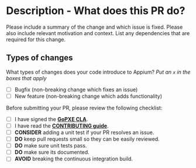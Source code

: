 # Description - What does this PR do?

Please include a summary of the change and which issue is fixed. Please also include relevant motivation and context. List any dependencies that are required for this change.

## Types of changes

What types of changes does your code introduce to Appium?
_Put an `x` in the boxes that apply_

- [ ] Bugfix (non-breaking change which fixes an issue)
- [ ] New feature (non-breaking change which adds functionality)

Before submitting your PR, please review the following checklist:

- [ ] I have signed the [**GoPXE CLA**](http://add-this-later).
- [ ] I have read the [**CONTRIBUTING guide**](github.com/yoeria/gopxe/CONTRIBUTING.md).
- [ ] **CONSIDER** adding a unit test if your PR resolves an issue.
- [ ] **DO** keep pull requests small so they can be easily reviewed.
- [ ] **DO** make sure unit tests pass.
- [ ] **DO** make sure its documented.
- [ ] **AVOID** breaking the continuous integration build.
